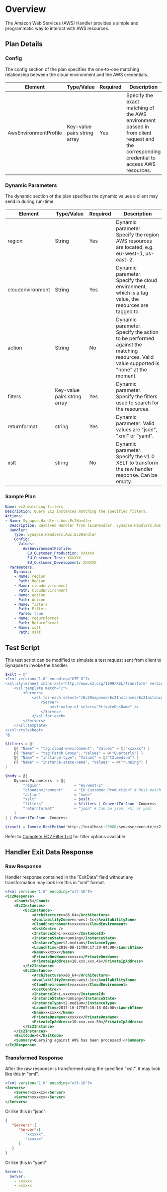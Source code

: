 # Overview
The Amazon Web Services (AWS) Handler provides a simple and programmatic way to interact with AWS resources.

## Plan Details
### Config
The config section of the plan specifies the one-to-one matching relationship between the cloud environment and the AWS credentials.

|Element|Type/Value|Required|Description
|-------|----------|--------|-----------
|AwsEnvironmentProfile|Key-value pairs string array|Yes|Specify the exact matching of the AWS environment passed in from client request and the corresponding credential to access AWS resources.

### Dynamic Parameters
The dynamic section of the plan specifies the dynamic values a client may send in during run-time.

|Element|Type/Value|Required|Description
|-------|----------|--------|-----------
|region|String|Yes|Dynamic parameter. Specify the region AWS resources are located, e.g. eu-west-1, us-east-2.
|cloudenvironment|String|Yes|Dynamic parameter. Specify the cloud environment, which is a tag value, the resources are tagged to.
|action|String|No|Dynamic parameter. Specify the action to be performed against the matching resources. Valid value supported is "none" at the moment.
|filters|Key-value pairs string array|Yes|Dynamic parameter. Specify the filters used to search for the resources.
|returnformat|string|Yes|Dynamic parameter. Valid values are "json", "xml" or "yaml".
|xslt|string|No|Dynamic parameter. Specify the v1.0 XSLT to transform the raw handler response. Can be empty.

### Sample Plan
````yaml
Name: ec2-matching-filters
Description: Query EC2 instances matching the specified filters.
Actions:
- Name: Synapse.Handlers.Aws:Ec2Handler
  Description: Resolved Handler from [Ec2Handler, Synapse.Handlers.Aws, Version=1.0.0.0, Culture=neutral, PublicKeyToken=null].
  Handler:
    Type: Synapse.Handlers.Aws:Ec2Handler
    Config:
      Values:
        AwsEnvironmentProfile:
          EU_Customer_Production: XXXXXX
          EU_Customer_Test: XXXXXX
          EU_Customer_Development: XXXXXX
  Parameters:
    Dynamic:
    - Name: region
      Path: Region
    - Name: cloudenvironment
      Path: CloudEnvironment
    - Name: action
      Path: Action
    - Name: filters
      Path: Filters
      Parse: true
    - Name: returnformat
      Path: ReturnFormat
    - Name: xslt
      Path: Xslt
````

## Test Script
This test script can be modified to simulate a test request sent from client to Synapse to invoke the handler.

````powershell
$xslt = @"
<?xml version="1.0" encoding="UTF-8"?>
<xsl:stylesheet xmlns:xsl="http://www.w3.org/1999/XSL/Transform" version="1.0">
    <xsl:template match="/">
        <Servers>
            <xsl:for-each select="/Ec2Response/Ec2Instances/Ec2Instance">
                <Server>
                    <xsl:value-of select="PrivateDnsName" />
                </Server>
            </xsl:for-each>
        </Servers>
    </xsl:template>
</xsl:stylesheet>
"@

$filters = @(
	@{ "Name" = "tag:cloud-environment"; "Values" = @("xxxxxx") }
	@{ "Name" = "tag:Patch Group"; "Values" = @("Quarterly") }
	@{ "Name" = "instance-type"; "Values" = @("t2.medium") }
	@{ "Name" = "instance-state-name"; "Values" = @("running") }
)

$body = @{
	DynamicParameters  = @{
		"region"               = "eu-west-1"
		"cloudenvironment"     = "EU_Customer_Production" # Must match the config
		"action"               = "none"
		"xslt"                 = $xslt
		"filters"              = $filters | ConvertTo-Json -Compress
		"returnformat"         = "json" # Can be json, xml or yaml
	}
} | ConvertTo-Json -Compress

$result = Invoke-RestMethod http://localhost:20000/synapse/execute/ec2-matching-filters/start/sync -body $body -ContentType "application/json" -Method "post" -UseDefaultCredentials

````
Refer to [Complete EC2 Filter List](http://docs.aws.amazon.com/cli/latest/reference/ec2/describe-instances.html) for filter options available.

## Handler Exit Data Response
### Raw Response
Handler response contained in the "ExitData" field without any transformation may look like this in "xml" format.
````xml
<?xml version="1.0" encoding="utf-16"?>
<Ec2Response>
    <Count>5</Count>
    <Ec2Instances>
        <Ec2Instance>
            <Architecture>x86_64</Architecture>
            <AvailabilityZone>eu-west-1c</AvailabilityZone>
            <CloudEnvironment>xxxxxx</CloudEnvironment>
            <CostCentre />
            <InstanceId>i-xxxxxx</InstanceId>
            <InstanceState>running</InstanceState>
            <InstanceType>t2.medium</InstanceType>
            <LaunchTime>2016-08-11T09:17:29-04:00</LaunchTime>
            <Name>xxxxxx</Name>
            <PrivateDnsName>xxxxxx</PrivateDnsName>
            <PrivateIpAddress>10.xxx.xxx.46</PrivateIpAddress>
        </Ec2Instance>
        <Ec2Instance>
            <Architecture>x86_64</Architecture>
            <AvailabilityZone>eu-west-1c</AvailabilityZone>
            <CloudEnvironment>xxxxxx</CloudEnvironment>
            <CostCentre/>
            <InstanceId>i-xxxxxx</InstanceId>
            <InstanceState>running</InstanceState>
            <InstanceType>t2.medium</InstanceType>
            <LaunchTime>2017-10-17T07:10:18-04:00</LaunchTime>
            <Name>xxxxxx</Name>
            <PrivateDnsName>xxxxxx</PrivateDnsName>
            <PrivateIpAddress>10.xxx.xxx.50</PrivateIpAddress>
        </Ec2Instance>
    </Ec2Instances>
    <ExitCode>0</ExitCode>
    <Summary>Querying against AWS has been processed.</Summary>
</Ec2Response>

````
### Transformed Response
After the raw response is transformed using the specified "xslt", it may look like this in "xml".
````xml
<?xml version="1.0" encoding="utf-16"?>
<Servers>
    <Server>xxxxxx</Server>
    <Server>xxxxxx</Server>
</Servers>
````
Or like this in "json".
````json
{
   "Servers":{
      "Server":[
         "xxxxxx",
         "xxxxxx"
      ]
   }
}
````
Or like this in "yaml"
````yaml
Servers:
  Server:
    - xxxxxx
    - xxxxxx
````
